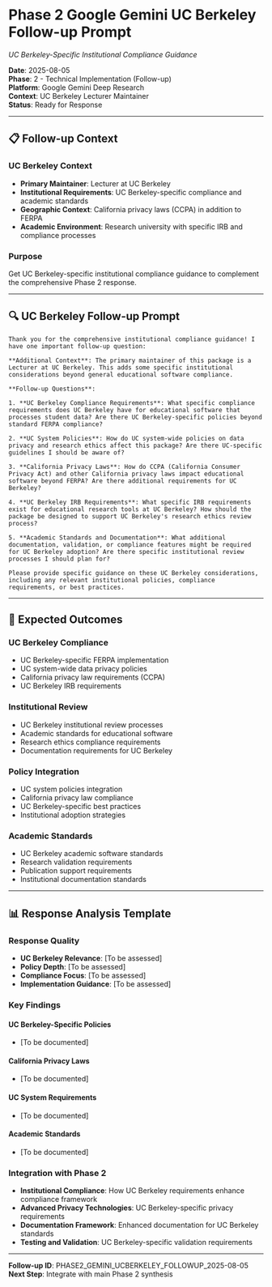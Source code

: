 # Phase 2 Google Gemini UC Berkeley Follow-up Prompt
*UC Berkeley-Specific Institutional Compliance Guidance*

**Date**: 2025-08-05  
**Phase**: 2 - Technical Implementation (Follow-up)  
**Platform**: Google Gemini Deep Research  
**Context**: UC Berkeley Lecturer Maintainer  
**Status**: Ready for Response

---

## 📋 **Follow-up Context**

### **UC Berkeley Context**
- **Primary Maintainer**: Lecturer at UC Berkeley
- **Institutional Requirements**: UC Berkeley-specific compliance and academic standards
- **Geographic Context**: California privacy laws (CCPA) in addition to FERPA
- **Academic Environment**: Research university with specific IRB and compliance processes

### **Purpose**
Get UC Berkeley-specific institutional compliance guidance to complement the comprehensive Phase 2 response.

---

## 🔍 **UC Berkeley Follow-up Prompt**

```
Thank you for the comprehensive institutional compliance guidance! I have one important follow-up question:

**Additional Context**: The primary maintainer of this package is a Lecturer at UC Berkeley. This adds some specific institutional considerations beyond general educational software compliance.

**Follow-up Questions**:

1. **UC Berkeley Compliance Requirements**: What specific compliance requirements does UC Berkeley have for educational software that processes student data? Are there UC Berkeley-specific policies beyond standard FERPA compliance?

2. **UC System Policies**: How do UC system-wide policies on data privacy and research ethics affect this package? Are there UC-specific guidelines I should be aware of?

3. **California Privacy Laws**: How do CCPA (California Consumer Privacy Act) and other California privacy laws impact educational software beyond FERPA? Are there additional requirements for UC Berkeley?

4. **UC Berkeley IRB Requirements**: What specific IRB requirements exist for educational research tools at UC Berkeley? How should the package be designed to support UC Berkeley's research ethics review process?

5. **Academic Standards and Documentation**: What additional documentation, validation, or compliance features might be required for UC Berkeley adoption? Are there specific institutional review processes I should plan for?

Please provide specific guidance on these UC Berkeley considerations, including any relevant institutional policies, compliance requirements, or best practices.
```

---

## 🎯 **Expected Outcomes**

### **UC Berkeley Compliance**
- UC Berkeley-specific FERPA implementation
- UC system-wide data privacy policies
- California privacy law requirements (CCPA)
- UC Berkeley IRB requirements

### **Institutional Review**
- UC Berkeley institutional review processes
- Academic standards for educational software
- Research ethics compliance requirements
- Documentation requirements for UC Berkeley

### **Policy Integration**
- UC system policies integration
- California privacy law compliance
- UC Berkeley-specific best practices
- Institutional adoption strategies

### **Academic Standards**
- UC Berkeley academic software standards
- Research validation requirements
- Publication support requirements
- Institutional documentation standards

---

## 📊 **Response Analysis Template**

### **Response Quality**
- **UC Berkeley Relevance**: [To be assessed]
- **Policy Depth**: [To be assessed]
- **Compliance Focus**: [To be assessed]
- **Implementation Guidance**: [To be assessed]

### **Key Findings**

#### **UC Berkeley-Specific Policies**
- [To be documented]

#### **California Privacy Laws**
- [To be documented]

#### **UC System Requirements**
- [To be documented]

#### **Academic Standards**
- [To be documented]

### **Integration with Phase 2**
- **Institutional Compliance**: How UC Berkeley requirements enhance compliance framework
- **Advanced Privacy Technologies**: UC Berkeley-specific privacy requirements
- **Documentation Framework**: Enhanced documentation for UC Berkeley standards
- **Testing and Validation**: UC Berkeley-specific validation requirements

---

**Follow-up ID**: PHASE2_GEMINI_UCBERKELEY_FOLLOWUP_2025-08-05  
**Next Step**: Integrate with main Phase 2 synthesis 